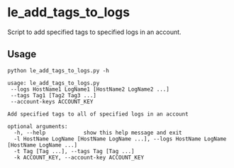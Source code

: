 le\_add\_tags\_to\_logs
======================

Script to add specified tags to specified logs in an account.

Usage
-----
```
python le_add_tags_to_logs.py -h

usage: le_add_tags_to_logs.py
 --logs HostName1 LogName1 [HostName2 LogName2 ...]
 --tags Tag1 [Tag2 Tag3 ...]
 --account-keys ACCOUNT_KEY

Add specified tags to all of specified logs in an account

optional arguments:
  -h, --help            show this help message and exit
  -l HostName LogName [HostName LogName ...], --logs HostName LogName [HostName LogName ...]
  -t Tag [Tag ...], --tags Tag [Tag ...]
  -k ACCOUNT_KEY, --account-key ACCOUNT_KEY
```
